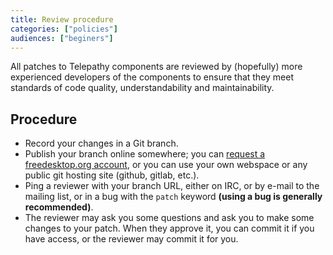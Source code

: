 ```yaml
---
title: Review procedure
categories: ["policies"]
audiences: ["beginers"]
---
```


All patches to Telepathy components are reviewed by (hopefully) more experienced developers of the components to ensure that they meet standards of code quality, understandability and maintainability.

## Procedure

* Record your changes in a Git branch.
* Publish your branch online somewhere; you can [request a freedesktop.org account](https://www.freedesktop.org/wiki/AccountRequests), or you can use your own webspace or any public git hosting site (github, gitlab, etc.).
* Ping a reviewer with your branch URL, either on IRC, or by e-mail to the mailing list, or in a bug with the `patch` keyword **(using a bug is generally recommended)**.
* The reviewer may ask you some questions and ask you to make some changes to your patch. When they approve it, you can commit it if you have access, or the reviewer may commit it for you.

